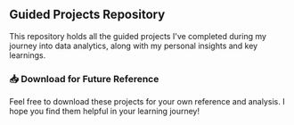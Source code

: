 ## Guided Projects Repository

This repository holds all the guided projects I've completed during my journey into data analytics, along with my personal insights and key learnings.

### 📥 Download for Future Reference
Feel free to download these projects for your own reference and analysis. I hope you find them helpful in your learning journey!
